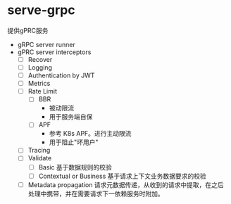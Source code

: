 serve-grpc
===
提供gPRC服务

* gRPC server runner
* gPRC server interceptors
  * [ ] Recover
  * [ ] Logging
  * [ ] Authentication by JWT
  * [ ] Metrics
  * [ ] Rate Limit
    * [ ] BBR
      * 被动限流
      * 用于服务端自保
    * [ ] APF
      * 参考 K8s APF。进行主动限流
      * 用于阻止"坏用户"
  * [ ] Tracing
  * [ ] Validate
    * [ ] Basic 基于数据规则的校验
    * [ ] Contextual or Business 基于请求上下文业务数据要求的校验
  * [ ] Metadata propagation
    请求元数据传递，从收到的请求中提取，在之后处理中携带，并在需要请求下一依赖服务时附加。
